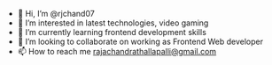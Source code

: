 - 👋 Hi, I’m @rjchand07
- 👀 I’m interested in latest technologies, video gaming
- 🌱 I’m currently learning frontend development skills
- 💞️ I’m looking to collaborate on working as Frontend Web developer
- 📫 How to reach me rajachandrathallapalli@gmail.com 

<!---
rjchand07/rjchand07 is a ✨ special ✨ repository because its `README.md` (this file) appears on your GitHub profile.
You can click the Preview link to take a look at your changes.
--->

